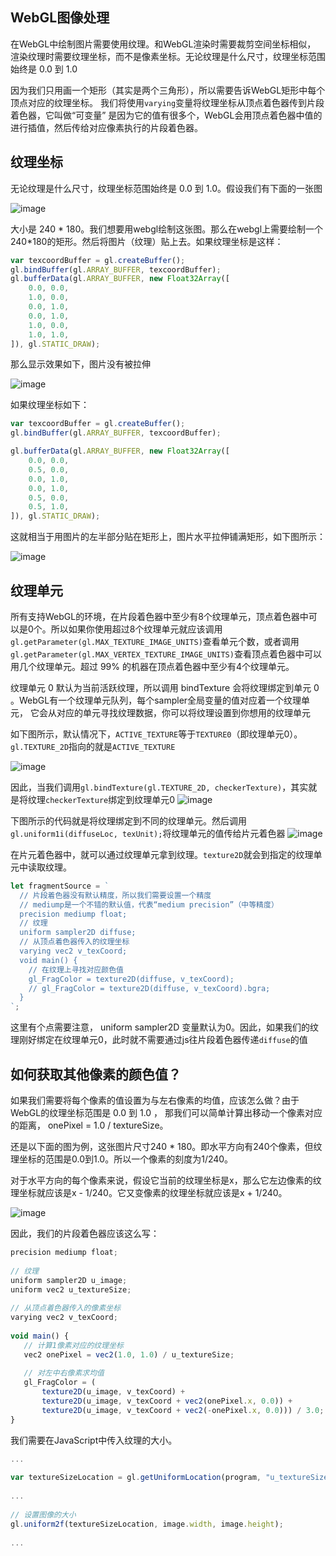 ## WebGL图像处理
在WebGL中绘制图片需要使用纹理。和WebGL渲染时需要裁剪空间坐标相似， 渲染纹理时需要纹理坐标，而不是像素坐标。无论纹理是什么尺寸，纹理坐标范围始终是 0.0 到 1.0 


因为我们只用画一个矩形（其实是两个三角形），所以需要告诉WebGL矩形中每个顶点对应的纹理坐标。 我们将使用`varying`变量将纹理坐标从顶点着色器传到片段着色器，它叫做“可变量” 是因为它的值有很多个，WebGL会用顶点着色器中值的进行插值，然后传给对应像素执行的片段着色器。

## 纹理坐标
无论纹理是什么尺寸，纹理坐标范围始终是 0.0 到 1.0。假设我们有下面的一张图

![image](./leaves.jpg)

大小是 240 * 180。我们想要用webgl绘制这张图。那么在webgl上需要绘制一个240*180的矩形。然后将图片（纹理）贴上去。如果纹理坐标是这样：
```javascript
var texcoordBuffer = gl.createBuffer();
gl.bindBuffer(gl.ARRAY_BUFFER, texcoordBuffer);
gl.bufferData(gl.ARRAY_BUFFER, new Float32Array([
    0.0, 0.0,
    1.0, 0.0,
    0.0, 1.0,
    0.0, 1.0,
    1.0, 0.0,
    1.0, 1.0,
]), gl.STATIC_DRAW);
```
那么显示效果如下，图片没有被拉伸

![image](../../../imgs/img_02.jpg)

如果纹理坐标如下：

```javascript
var texcoordBuffer = gl.createBuffer();
gl.bindBuffer(gl.ARRAY_BUFFER, texcoordBuffer);

gl.bufferData(gl.ARRAY_BUFFER, new Float32Array([
    0.0, 0.0,
    0.5, 0.0,
    0.0, 1.0,
    0.0, 1.0,
    0.5, 0.0,
    0.5, 1.0,
]), gl.STATIC_DRAW);
```

这就相当于用图片的左半部分贴在矩形上，图片水平拉伸铺满矩形，如下图所示：

![image](../../../imgs/img_03.jpg)

## 纹理单元
所有支持WebGL的环境，在片段着色器中至少有8个纹理单元，顶点着色器中可以是0个。所以如果你使用超过8个纹理单元就应该调用`gl.getParameter(gl.MAX_TEXTURE_IMAGE_UNITS)`查看单元个数，或者调用`gl.getParameter(gl.MAX_VERTEX_TEXTURE_IMAGE_UNITS)`查看顶点着色器中可以用几个纹理单元。超过 99% 的机器在顶点着色器中至少有4个纹理单元。


纹理单元 0 默认为当前活跃纹理，所以调用 bindTexture 会将纹理绑定到单元 0 。WebGL有一个纹理单元队列，每个sampler全局变量的值对应着一个纹理单元， 它会从对应的单元寻找纹理数据，你可以将纹理设置到你想用的纹理单元


如下图所示，默认情况下，`ACTIVE_TEXTURE`等于`TEXTURE0`（即纹理单元0）。`gl.TEXTURE_2D`指向的就是`ACTIVE_TEXTURE`

![image](../../../imgs/txt_01.jpg)

因此，当我们调用`gl.bindTexture(gl.TEXTURE_2D, checkerTexture)`，其实就是将纹理`checkerTexture`绑定到纹理单元0
![image](../../../imgs/txt_02.jpg)

下图所示的代码就是将纹理绑定到不同的纹理单元。然后调用`gl.uniform1i(diffuseLoc, texUnit);`将纹理单元的值传给片元着色器
![image](../../../imgs/img_01.jpg)

在片元着色器中，就可以通过纹理单元拿到纹理。`texture2D`就会到指定的纹理单元中读取纹理。
```javascript
let fragmentSource = `
  // 片段着色器没有默认精度，所以我们需要设置一个精度
  // mediump是一个不错的默认值，代表“medium precision”（中等精度）
  precision mediump float;
  // 纹理
  uniform sampler2D diffuse;
  // 从顶点着色器传入的纹理坐标
  varying vec2 v_texCoord;
  void main() {
    // 在纹理上寻找对应颜色值
    gl_FragColor = texture2D(diffuse, v_texCoord);
    // gl_FragColor = texture2D(diffuse, v_texCoord).bgra;
  }
`;
```

这里有个点需要注意， uniform sampler2D 变量默认为0。因此，如果我们的纹理刚好绑定在纹理单元0，此时就不需要通过js往片段着色器传递`diffuse`的值


## 如何获取其他像素的颜色值？
如果我们需要将每个像素的值设置为与左右像素的均值，应该怎么做？由于WebGL的纹理坐标范围是 0.0 到 1.0 ， 那我们可以简单计算出移动一个像素对应的距离， onePixel = 1.0 / textureSize。


还是以下面的图为例，这张图片尺寸240 * 180。即水平方向有240个像素，但纹理坐标的范围是0.0到1.0。所以一个像素的刻度为1/240。

对于水平方向的每个像素来说，假设它当前的纹理坐标是x，那么它左边像素的纹理坐标就应该是x - 1/240。它又变像素的纹理坐标就应该是x + 1/240。

![image](./leaves.jpg)


因此，我们的片段着色器应该这么写：

```javascript
precision mediump float;
 
// 纹理
uniform sampler2D u_image;
uniform vec2 u_textureSize;
 
// 从顶点着色器传入的像素坐标
varying vec2 v_texCoord;
 
void main() {
   // 计算1像素对应的纹理坐标
   vec2 onePixel = vec2(1.0, 1.0) / u_textureSize;
 
   // 对左中右像素求均值
   gl_FragColor = (
       texture2D(u_image, v_texCoord) +
       texture2D(u_image, v_texCoord + vec2(onePixel.x, 0.0)) +
       texture2D(u_image, v_texCoord + vec2(-onePixel.x, 0.0))) / 3.0;
}
```

我们需要在JavaScript中传入纹理的大小。

```javascript
...
 
var textureSizeLocation = gl.getUniformLocation(program, "u_textureSize");
 
...
 
// 设置图像的大小
gl.uniform2f(textureSizeLocation, image.width, image.height);
 
...
```